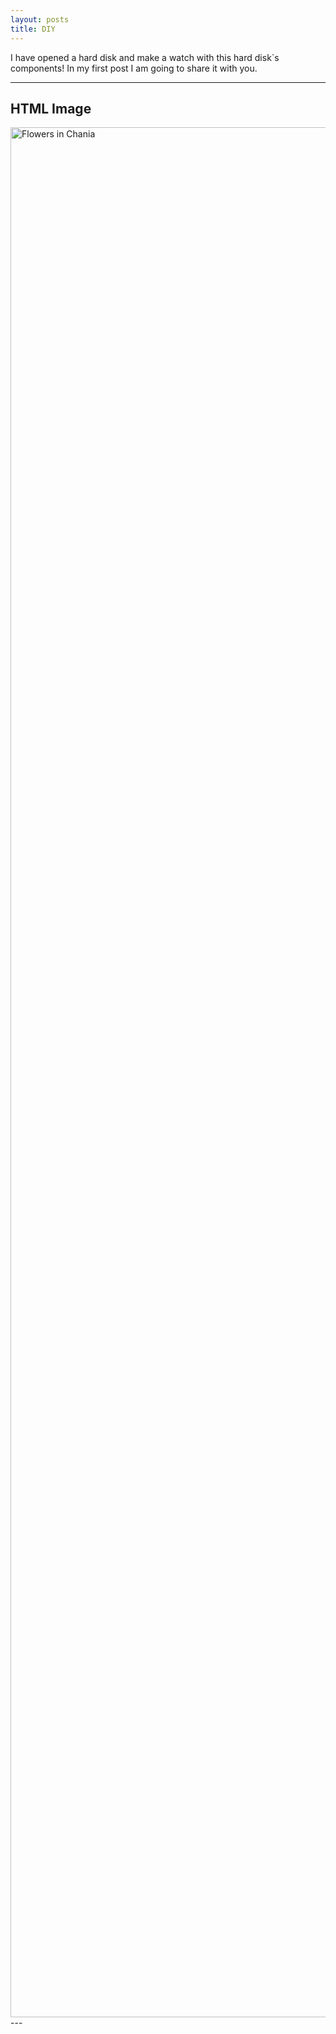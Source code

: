 ```yaml
---
layout: posts
title: DIY
---
```


 I have opened a hard disk and make a watch with this hard disk`s components!
 In my first post I am going to share it with you.

---
<!DOCTYPE html>
<html>
<body>

<h2>HTML Image</h2>
<img src="10.jpg" alt="Flowers in Chania" width="4032" height="3024">

</body>
</html>
 ---




